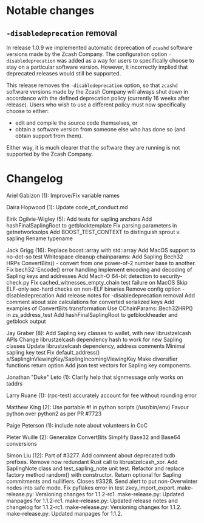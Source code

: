 Notable changes
===============

`-disabledeprecation` removal
-----------------------------

In release 1.0.9 we implemented automatic deprecation of `zcashd` software
versions made by the Zcash Company. The configuration option
`-disabledeprecation` was added as a way for users to specifically choose to
stay on a particular software version. However, it incorrectly implied that
deprecated releases would still be supported.

This release removes the `-disabledeprecation` option, so that `zcashd` software
versions made by the Zcash Company will always shut down in accordance with the
defined deprecation policy (currently 16 weeks after release). Users who wish to
use a different policy must now specifically choose to either:

- edit and compile the source code themselves, or
- obtain a software version from someone else who has done so (and obtain
  support from them).

Either way, it is much clearer that the software they are running is not
supported by the Zcash Company.

Changelog
=========

Ariel Gabizon (1):
      Improve/Fix variable names

Daira Hopwood (1):
      Update code_of_conduct.md

Eirik Ogilvie-Wigley (5):
      Add tests for sapling anchors
      Add hashFinalSaplingRoot to getblocktemplate
      Fix parsing parameters in getnetworksolps
      Add BOOST_TEST_CONTEXT to distinguish sprout v. sapling
      Rename typename

Jack Grigg (16):
      Replace boost::array with std::array
      Add MacOS support to no-dot-so test
      Whitespace cleanup
      chainparams: Add Sapling Bech32 HRPs
      ConvertBits() - convert from one power-of-2 number base to another.
      Fix bech32::Encode() error handling
      Implement encoding and decoding of Sapling keys and addresses
      Add Mach-O 64-bit detection to security-check.py
      Fix cached_witnesses_empty_chain test failure on MacOS
      Skip ELF-only sec-hard checks on non-ELF binaries
      Remove config option -disabledeprecation
      Add release notes for -disabledeprecation removal
      Add comment about size calculations for converted serialized keys
      Add examples of ConvertBits transformation
      Use CChainParams::Bech32HRP() in zs_address_test
      Add hashFinalSaplingRoot to getblockheader and getblock output

Jay Graber (8):
      Add Sapling key classes to wallet, with new librustzelcash APIs
      Change librustzelcash dependency hash to work for new Sapling classes
      Update librustzelcash dependency, address comments
      Minimal sapling key test
      Fix default_address()
      s/SaplingInViewingKey/SaplingIncomingViewingKey
      Make diversifier functions return option
      Add json test vectors for Sapling key components.

Jonathan "Duke" Leto (1):
      Clarify help that signmessage only works on taddrs

Larry Ruane (1):
      (rpc-test) accurately account for fee without rounding error

Matthew King (2):
      Use portable #! in python scripts (/usr/bin/env)
      Favour python over python2 as per PR #7723

Paige Peterson (1):
      include note about volunteers in CoC

Pieter Wuille (2):
      Generalize ConvertBits
      Simplify Base32 and Base64 conversions

Simon Liu (12):
      Part of #3277. Add comment about deprecated txdb prefixes.
      Remove now redundant Rust call to librustzelcash_xor.
      Add SaplingNote class and test_sapling_note unit test.
      Refactor and replace factory method random() with constructor.
      Return optional for Sapling commitments and nullifiers.
      Closes #3328. Send alert to put non-Overwinter nodes into safe mode.
      Fix pyflakes error in test zkey_import_export.
      make-release.py: Versioning changes for 1.1.2-rc1.
      make-release.py: Updated manpages for 1.1.2-rc1.
      make-release.py: Updated release notes and changelog for 1.1.2-rc1.
      make-release.py: Versioning changes for 1.1.2.
      make-release.py: Updated manpages for 1.1.2.

